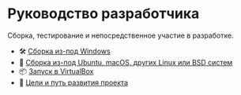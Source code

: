 # Руководство разработчика

Сборка, тестирование и непосредственное участие в разработке.

* :hammer_and_wrench: [Сборка из-под Windows](Build-Native.md)
* :wine_glass: [Сборка из-под Ubuntu, macOS, других Linux или BSD систем](Build-Wine.md)
* :package: [Запуск в VirtualBox](VirtualBox-Config.md)
* :dart: [Цели и путь развития проекта](../../english/Developer-Guide/Roadmap.md)

